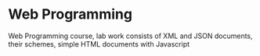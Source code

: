 Web Programming
===
Web Programming course, lab work consists of XML and JSON documents, their schemes, simple HTML documents with Javascript
